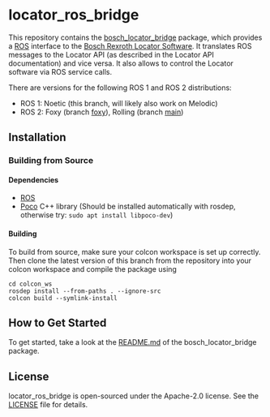 # locator_ros_bridge

This repository contains the [bosch_locator_bridge](bosch_locator_bridge) package, which provides a [ROS] interface to the [Bosch Rexroth Locator Software].
It translates ROS messages to the Locator API (as described in the Locator API documentation) and vice versa.
It also allows to control the Locator software via ROS service calls.

There are versions for the following ROS 1 and ROS 2 distributions:
* ROS 1: Noetic (this branch, will likely also work on Melodic)
* ROS 2: Foxy (branch [foxy](../../tree/foxy)), Rolling (branch [main](../../tree/main))

## Installation

### Building from Source

#### Dependencies

- [ROS]
- [Poco] C++ library (Should be installed automatically with rosdep, otherwise try: ```sudo apt install libpoco-dev```)

#### Building

To build from source, make sure your colcon workspace is set up correctly. Then clone the latest version of this branch from the repository into your colcon workspace and compile the package using

    cd colcon_ws
    rosdep install --from-paths . --ignore-src
    colcon build --symlink-install

## How to Get Started

To get started, take a look at the [README.md](bosch_locator_bridge/README.md) of the bosch_locator_bridge package.

## License

locator_ros_bridge is open-sourced under the Apache-2.0 license. See the [LICENSE](LICENSE) file for details.


[ROS]: https://www.ros.org/
[Poco]: https://pocoproject.org/
[Bosch Rexroth Locator Software]: https://www.boschrexroth.com/en/xc/products/product-groups/components-for-mobile-robotics/index
